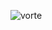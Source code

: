 ![vorte](https://github.com/yuankong666/Ultimate-RAT-Collection/assets/128066597/3679150a-47ab-4fc0-9009-86eef66aff47)
